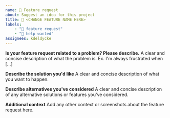 ```yaml
---
name: 🎁 Feature request
about: Suggest an idea for this project
title: 🎁 <CHANGE FEATURE NAME HERE>
labels:
    - "🎁 feature request"
    - "🙏 help wanted"
assignees: kdeldycke
---
```


**Is your feature request related to a problem? Please describe.**
A clear and concise description of what the problem is. Ex. I'm always frustrated when \[...\]

**Describe the solution you'd like**
A clear and concise description of what you want to happen.

**Describe alternatives you've considered**
A clear and concise description of any alternative solutions or features you've considered.

**Additional context**
Add any other context or screenshots about the feature request here.
